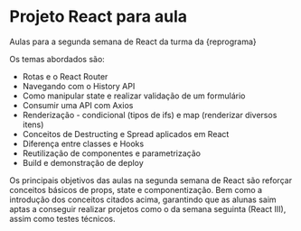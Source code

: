 # Projeto React para aula
Aulas para a segunda semana de React da turma da {reprograma}

Os temas abordados são: 

* Rotas e o React Router
* Navegando com o History API
* Como manipular state e realizar validação de um formulário 
* Consumir uma API com Axios
* Renderização - condicional (tipos de ifs) e map (renderizar diversos itens)
* Conceitos de Destructing e Spread aplicados em React
* Diferença entre classes e Hooks
* Reutilização de componentes e parametrização
* Build e demonstração de deploy

Os principais objetivos das aulas na segunda semana de React são reforçar conceitos básicos de props, state e componentização. 
Bem como a introdução dos conceitos citados acima, garantindo que as alunas saim aptas a conseguir realizar projetos como o da semana seguinta (React III), assim como testes técnicos. 

